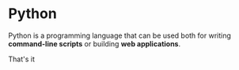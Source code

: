 # Python



Python is a programming language that can be used both for writing **command-line scripts** or building **web applications**.



That's it